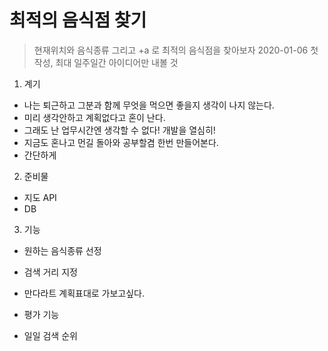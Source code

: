 # 최적의 음식점 찾기
> 현재위치와 음식종류 그리고 +a 로 최적의 음식점을 찾아보자
> 2020-01-06 첫 작성, 최대 일주일간 아이디어만 내볼 것

1. 계기
 - 나는 퇴근하고 그분과 함께 무엇을 먹으면 좋을지 생각이 나지 않는다.
 - 미리 생각안하고 계획없다고 혼이 난다.
 - 그래도 난 업무시간엔 생각할 수 없다! 개발을 열심히!
 - 지금도 혼나고 먼길 돌아와 공부할겸 한번 만들어본다.
 - 간단하게
 
2. 준비물
 - 지도 API
 - DB
 
3. 기능
 - 원하는 음식종류 선정
 - 검색 거리 지정
 - 만다라트 계획표대로 가보고싶다.
 
 - 평가 기능
 - 일일 검색 순위
